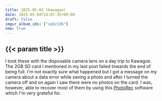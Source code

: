 ```yaml
---
title: 2025-05-03 (Kawagoe)
date: 2025-05-04T14:07:35+09:00
draft: false
imgur_album_ids: ["sqSz1IK"]
new: true
---
```


<h2 id="title">{{< param title >}}</h2>

I took these with the disposable camera lens on a day trip to Kawagoe.<br>
The 2GB SD card I mentioned in my last post failed towards the end of being full. I'm not exactly sure what happened but I got a message on my camera about a data error while saving a photo and after I turned the camera off and on again I saw there were no photos on the card. I was, however, able to recover most of them by using this <a href=https://www.cgsecurity.org/wiki/PhotoRec>PhotoRec</a> software which I'm very grateful for.
